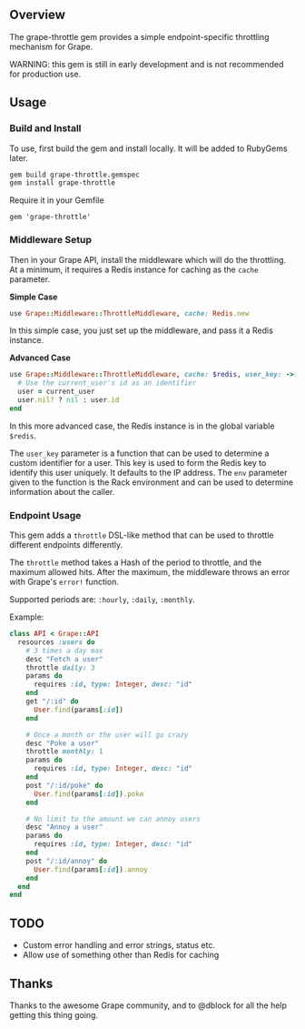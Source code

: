 ## Overview

The grape-throttle gem provides a simple endpoint-specific throttling mechanism for Grape.

WARNING: this gem is still in early development and is not recommended for production use.

## Usage

### Build and Install

To use, first build the gem and install locally. It will be added to RubyGems later.

```bash
gem build grape-throttle.gemspec
gem install grape-throttle
```

Require it in your Gemfile

```
gem 'grape-throttle'
```

### Middleware Setup

Then in your Grape API, install the middleware which will do the throttling. At a minimum, it requires a Redis instance for caching as the `cache` parameter.

**Simple Case**

```ruby
use Grape::Middleware::ThrottleMiddleware, cache: Redis.new
```

In this simple case, you just set up the middleware, and pass it a Redis instance.

**Advanced Case**

```ruby
use Grape::Middleware::ThrottleMiddleware, cache: $redis, user_key: ->(env) do
  # Use the current_user's id as an identifier
  user = current_user
  user.nil? ? nil : user.id
end
```

In this more advanced case, the Redis instance is in the global variable `$redis`.

The `user_key` parameter is a function that can be used to determine a custom identifier for a user. This key is used to form the Redis key to identify this user uniquely. It defaults to the IP address. The `env` parameter given to the function is the Rack environment and can be used to determine information about the caller.

### Endpoint Usage

This gem adds a `throttle` DSL-like method that can be used to throttle different endpoints differently.

The `throttle` method takes a Hash of the period to throttle, and the maximum allowed hits. After the maximum, the middleware throws an error with Grape's `error!` function.

Supported periods are: `:hourly`, `:daily`, `:monthly`.

Example:

```ruby
class API < Grape::API
  resources :users do
    # 3 times a day max
    desc "Fetch a user"
    throttle daily: 3
    params do
      requires :id, type: Integer, desc: "id"
    end
    get "/:id" do
      User.find(params[:id])
    end

    # Once a month or the user will go crazy
    desc "Poke a user"
    throttle monthly: 1
    params do
      requires :id, type: Integer, desc: "id"
    end
    post "/:id/poke" do
      User.find(params[:id]).poke
    end

    # No limit to the amount we can annoy users
    desc "Annoy a user"
    params do
      requires :id, type: Integer, desc: "id"
    end
    post "/:id/annoy" do
      User.find(params[:id]).annoy
    end
  end
end
```

## TODO

* Custom error handling and error strings, status etc.
* Allow use of something other than Redis for caching

## Thanks

Thanks to the awesome Grape community, and to @dblock for all the help getting this thing going.
